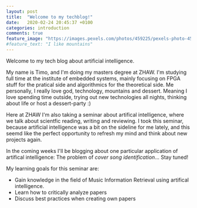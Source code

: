 ```yaml
---
layout: post
title:  "Welcome to my techblog!"
date:   2020-02-24 20:45:37 +0100
categories: introduction
comments: true
feature_image: "https://images.pexels.com/photos/459225/pexels-photo-459225.jpeg?auto=compress&cs=tinysrgb&dpr=3&h=750&w=1260"
#feature_text: "I like mountains"
---
```


Welcome to my tech blog about artificial intelligence.

My name is Timo, and I'm doing my masters degree at ZHAW. I'm studying full time at the institute of embedded systems, mainly focusing on FPGA stuff for the pratical side and algorithmics for the theoretical side. Me personally, I really love god, technology, mountains and dessert. Meaning I love spending time outside, trying out new technologies all nights, thinking about life or host a dessert-party :)

Here at ZHAW I'm also taking a seminar about artifical intelligence, where we talk about scientfic reading, writing and reviewing. I took this seminar, because artificial intelligence was a bit on the sideline for me lately, and this seemd like the perfect opportunity to refresh my mind and think about new projects again.

In the coming weeks I'll be blogging about one particular application of artifical intelligence: The problem of *cover song identification*... Stay tuned!

My learning goals for this seminar are:
* Gain knowledge in the field of Music Information Retrieval using artifical intelligence.
* Learn how to critically analyze papers
* Discuss best practices when creating own papers

